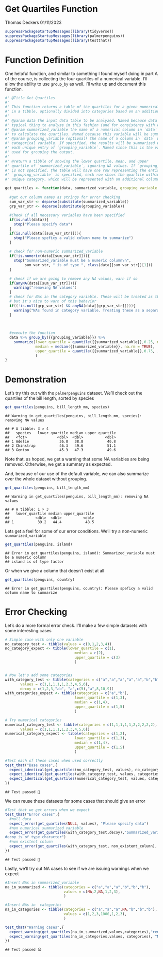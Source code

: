 Get Quartiles Function
================
Thomas Deckers
01/11/2023

``` r
suppressPackageStartupMessages(library(tidyverse))
suppressPackageStartupMessages(library(palmerpenguins))
suppressPackageStartupMessages(library(testthat))
```

# Function Definition

One helpful function, and similar to something I found myself doing in
part A of the course, is collecting the four quartiles of a numerical
variable. I’ll allow the ability to use `group_by` as well. I’ll write
up and document this function.

``` r
#' @Title Get Quartiles
#' 
#' This function returns a table of the quartiles for a given numerical variable
#' in a tibble, optionally divided into categories based on an additional column.
#' 
#' @param data the input data table to be analyzed. Named because data is the 
#' typical thing to analyze in this fashion (and for consistency with dplyr)
#' @param summarized_variable the name of a numerical column in `data` for which
#' to calculate the quartiles. Named because this variable will be summarized.
#' @param grouping_variable (optional) the name of a column in `data` with a 
#' categorical variable. If specified, the results will be summarized within 
#' each unique entry of `grouping_variable`. Named since this is the variable 
#' used for grouping the output.
#' 
#' @return a tibble of showing the lower quartile, mean, and upper
#' quartile of `summarized_variable`, ignoring NA values. If `grouping_variable`
#' is not specified, the table will have one row representing the entire data. If 
#' `grouping_variable` is specified, each row shows the quartile within one 
#' unique category, which will be represented with an additional column.

get_quartiles <- function(data, summarized_variable, grouping_variable = NULL){
   
  #get our column names as strings for error checking
  sum_var_str <- deparse(substitute(summarized_variable))
  grp_var_str <- deparse(substitute(grouping_variable))
  
  #Check if all necessary variables have been specified
  if(is.null(data)){
    stop("Please specify data")
  }
  if(is.null(data[[sum_var_str]])){
    stop("Please speficy a valid column name to summarize")
  }
  
  # check for non-numeric summarized_variable
  if(!is.numeric(data[[sum_var_str]])){
    stop("Summarized_variable must be a numeric column\n",
         sum_var_str, " is of type ", class(data[[sum_var_str]][1]))
  }
  
  # check if we are going to remove any NA values, warn if so
  if(anyNA(data[[sum_var_str]])){
    warning("removing NA values")
  }
  # check for NAs in the category variable. These will be treated as their own category
  # but it's nice to warn of this behavior
  if((!is.null(grp_var_str) && anyNA(data[[grp_var_str]]))){
    warning("NAs found in category variable. Treating these as a separate group")
  }
  
  
  
  #execute the function
  data %>% group_by({{grouping_variable}}) %>%
    summarize(lower_quartile = quantile({{summarized_variable}},0.25, na.rm = TRUE, names = FALSE), 
              median = median({{summarized_variable}}, na.rm = TRUE),
              upper_quartile = quantile({{summarized_variable}},0.75, , na.rm = TRUE, names = FALSE)
              )
}
```

# Demonstration

Let’s try this out with the `palmerpenguins` dataset. We’ll check out
the quartiles of the bill length, sorted by species

``` r
get_quartiles(penguins, bill_length_mm, species)
```

    ## Warning in get_quartiles(penguins, bill_length_mm, species): removing NA values

    ## # A tibble: 3 × 4
    ##   species   lower_quartile median upper_quartile
    ##   <fct>              <dbl>  <dbl>          <dbl>
    ## 1 Adelie              36.8   38.8           40.8
    ## 2 Chinstrap           46.3   49.6           51.1
    ## 3 Gentoo              45.3   47.3           49.6

Note that, as hoped, we get a warning that some NA variables are being
removed. Otherwise, we get a summary as expected.

And, because of our use of the default variable, we can also summarize
over the whole dataset without grouping.

``` r
get_quartiles(penguins, bill_length_mm)
```

    ## Warning in get_quartiles(penguins, bill_length_mm): removing NA values

    ## # A tibble: 1 × 3
    ##   lower_quartile median upper_quartile
    ##            <dbl>  <dbl>          <dbl>
    ## 1           39.2   44.4           48.5

Lets get a feel for some of our error conditions. We’ll try a
non-numeric `summarized_variable`

``` r
get_quartiles(penguins, island)
```

    ## Error in get_quartiles(penguins, island): Summarized_variable must be a numeric column
    ## island is of type factor

Or when we give a column that doesn’t exist at all

``` r
get_quartiles(penguins, country)
```

    ## Error in get_quartiles(penguins, country): Please speficy a valid column name to summarize

# Error Checking

Let’s do a more formal error check. I’ll make a few simple datasets with
some interesting cases

``` r
# Simple case with only one variable
no_category_test <- tibble(values = c(0,1,2,3,4))
no_category_expect <- tibble(lower_quartile = c(1),
                                median = c(2),
                                upper_quartile = c(3)
                                )


# Now let's add some categories
with_category_test <- tibble(categories = c("a","a","a","a","a","b","b","b","b","b"),
       values = c(1,1,1,1,1,2,3,4,5,6),
       decoy = c(1,2,3,"ab", "a",c(5),"a",8,10,9))
with_categories_expect <- tibble(categories = c("a","b"),
                                lower_quartile = c(1,3),
                                median = c(1,4),
                                upper_quartile = c(1,5)
                                )

# Try numerical categories
numerical_category_test <- tibble(categories = c(1,1,1,1,1,2,2,2,2,2),
       values = c(1,1,1,1,1,2,3,4,5,6))
numerical_category_expect <- tibble(categories = c(1,2),
                                lower_quartile = c(1,3),
                                median = c(1,4),
                                upper_quartile = c(1,5)
                                )

#Test each of these cases when used correctly 
test_that("Base cases",{
  expect_identical(get_quartiles(no_category_test, values), no_category_expect)
  expect_identical(get_quartiles(with_category_test, values, categories), with_categories_expect)
  expect_identical(get_quartiles(numerical_category_test, values, categories), numerical_category_expect)
})
```

    ## Test passed 🥇

We can reuse these datasets for some cases that should give an error

``` r
#Test that we get errors when we expect
test_that("Error cases",{
  #null data
  expect_error(get_quartiles(NULL, values), "Please specify data")
  #non numerical summarized_variable
  expect_error(get_quartiles(with_category_test,decoy),"Summarized_variable must be a numeric column
decoy is of type character")
  #non existent column
  expect_error(get_quartiles(with_category_test, non_existent_column), "Please speficy a valid column name to summarize")
})
```

    ## Test passed 🥳

Lastly, we’ll try out NA cases to see if we are issuing warnings when we
expect

``` r
#Insert NAs in summarized_variable
na_in_summarized <- tibble(categories = c("a","a","a","b","b","b"),
                           values = c(NA,2,NA,1,2,3),
                           )

#Insert NAs in  categories
na_in_categories <- tibble(categories = c("a","a","a",NA,"b","b","b"),
                           values = c(1,2,3,1000,1,2,3),
                           )

test_that("Warning cases",{
  expect_warning(get_quartiles(na_in_summarized,values,categories),"removing NA values")
  expect_warning(get_quartiles(na_in_categories,values, categories), "NAs found in category variable. Treating these as a separate group")
})
```

    ## Test passed 😀
